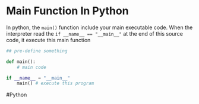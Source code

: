 # Main Function In Python

In python, the `main()` function include your main executable code. When the interpreter read the `if __name__ == "__main__"` at the end of this source code, it execute this main function 

``` python
## pre-define something 

def main():
	# main code

if __name__ = "__main__"
	main() # execute this program
```

#Python 
